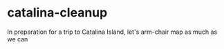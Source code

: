 # catalina-cleanup
In preparation for a trip to Catalina Island, let's arm-chair map as much as we can
